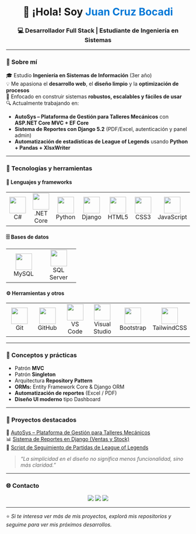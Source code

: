 <!-- Encabezado animado -->
<h1 align="center">👋 ¡Hola! Soy <span style="color:#0078D7;">Juan Cruz Bocadi</span></h1>
<h3 align="center">💻 Desarrollador Full Stack | Estudiante de Ingeniería en Sistemas</h3>

---

### 🚀 Sobre mí
🎓 Estudio **Ingeniería en Sistemas de Información** (3er año)  
💡 Me apasiona el **desarrollo web**, el **diseño limpio** y la **optimización de procesos**  
🧠 Enfocado en construir sistemas **robustos, escalables y fáciles de usar**  
🔍 Actualmente trabajando en:
- **AutoSys – Plataforma de Gestión para Talleres Mecánicos** con **ASP.NET Core MVC + EF Core**
- **Sistema de Reportes con Django 5.2** (PDF/Excel, autenticación y panel admin)
- **Automatización de estadísticas de League of Legends** usando **Python + Pandas + XlsxWriter**

---

### 🧰 Tecnologías y herramientas

#### 💠 Lenguajes y frameworks
<p align="center">
  <table>
    <tr>
      <td align="center" width="80">
        <img src="https://cdn.jsdelivr.net/gh/devicons/devicon/icons/csharp/csharp-original.svg" width="45" height="45"/><br>C#
      </td>
      <td align="center" width="80">
        <img src="https://cdn.jsdelivr.net/gh/devicons/devicon/icons/dotnetcore/dotnetcore-original.svg" width="45" height="45"/><br>.NET Core
      </td>
      <td align="center" width="80">
        <img src="https://cdn.jsdelivr.net/gh/devicons/devicon/icons/python/python-original.svg" width="45" height="45"/><br>Python
      </td>
      <td align="center" width="80">
        <img src="https://cdn.jsdelivr.net/gh/devicons/devicon/icons/django/django-plain.svg" width="45" height="45"/><br>Django
      </td>
      <td align="center" width="80">
        <img src="https://cdn.jsdelivr.net/gh/devicons/devicon/icons/html5/html5-original.svg" width="45" height="45"/><br>HTML5
      </td>
      <td align="center" width="80">
        <img src="https://cdn.jsdelivr.net/gh/devicons/devicon/icons/css3/css3-original.svg" width="45" height="45"/><br>CSS3
      </td>
      <td align="center" width="80">
        <img src="https://cdn.jsdelivr.net/gh/devicons/devicon/icons/javascript/javascript-original.svg" width="45" height="45"/><br>JavaScript
      </td>
    </tr>
  </table>
</p>

#### 🗄️ Bases de datos
<p align="center">
  <table>
    <tr>
      <td align="center" width="80">
        <img src="https://cdn.jsdelivr.net/gh/devicons/devicon/icons/mysql/mysql-original.svg" width="45" height="45"/><br>MySQL
      </td>
      <td align="center" width="80">
        <img src="https://cdn.jsdelivr.net/gh/devicons/devicon/icons/microsoftsqlserver/microsoftsqlserver-plain.svg" width="45" height="45"/><br>SQL Server
      </td>
    </tr>
  </table>
</p>

#### ⚙️ Herramientas y otros
<p align="center">
  <table>
    <tr>
      <td align="center" width="80">
        <img src="https://cdn.jsdelivr.net/gh/devicons/devicon/icons/git/git-original.svg" width="45" height="45"/><br>Git
      </td>
      <td align="center" width="80">
        <img src="https://cdn.jsdelivr.net/gh/devicons/devicon/icons/github/github-original.svg" width="45" height="45"/><br>GitHub
      </td>
      <td align="center" width="80">
        <img src="https://cdn.jsdelivr.net/gh/devicons/devicon/icons/vscode/vscode-original.svg" width="45" height="45"/><br>VS Code
      </td>
      <td align="center" width="80">
        <img src="https://cdn.jsdelivr.net/gh/devicons/devicon/icons/visualstudio/visualstudio-plain.svg" width="45" height="45"/><br>Visual Studio
      </td>
      <td align="center" width="80">
        <img src="https://cdn.jsdelivr.net/gh/devicons/devicon/icons/bootstrap/bootstrap-original.svg" width="45" height="45"/><br>Bootstrap
      </td>
      <td align="center" width="80">
        <img src="https://skillicons.dev/icons?i=tailwind" width="45" height="45"/><br>TailwindCSS
      </td>
    </tr>
  </table>
</p>

---

### 🧩 Conceptos y prácticas
- Patrón **MVC**
- Patrón **Singleton**
- Arquitectura **Repository Pattern**
- **ORMs:** Entity Framework Core & Django ORM  
- **Automatización de reportes** (Excel / PDF)
- **Diseño UI moderno** tipo Dashboard

---

### 🌟 Proyectos destacados
🔧 [AutoSys – Plataforma de Gestión para Talleres Mecánicos](#)  
📊 [Sistema de Reportes en Django (Ventas y Stock)](#)  
📘 [Script de Seguimiento de Partidas de League of Legends](#)

> *“La simplicidad en el diseño no significa menos funcionalidad, sino más claridad.”*

---

### 🌐 Contacto

<p align="center">
  <a href="mailto:juanchruzbocadi@gmail.com"><img src="https://img.shields.io/badge/-Email-D14836?style=for-the-badge&logo=gmail&logoColor=white"></a>
  <a href="https://www.linkedin.com/in/juancruzbocadi/"><img src="https://img.shields.io/badge/-LinkedIn-0077B5?style=for-the-badge&logo=linkedin&logoColor=white"></a>
  <a href="https://github.com/JuanBocadi"><img src="https://img.shields.io/badge/-GitHub-181717?style=for-the-badge&logo=github&logoColor=white"></a>
</p>

---

⭐ *Si te interesa ver más de mis proyectos, explorá mis repositorios y seguime para ver mis próximos desarrollos.*

